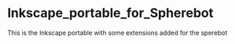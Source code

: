 Inkscape_portable_for_Spherebot
===============================

This is the Inkscape portable with some extensions added for the sperebot
